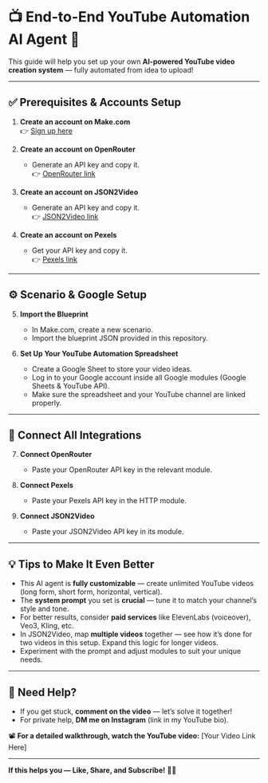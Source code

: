 # 📺 End-to-End YouTube Automation AI Agent 🚀

This guide will help you set up your own **AI-powered YouTube video creation system** — fully automated from idea to upload!

---

## ✅ Prerequisites & Accounts Setup

1. **Create an account on Make.com**  
   👉 [Sign up here](https://www.make.com/en/register?pc=anaamrasool)

2. **Create an account on OpenRouter**  
   - Generate an API key and copy it.  
   👉 [OpenRouter link](https://openrouter.ai/)

3. **Create an account on JSON2Video**  
   - Generate an API key and copy it.  
   👉 [JSON2Video link](https://json2video.com/)

4. **Create an account on Pexels**  
   - Get your API key and copy it.  
   👉 [Pexels link](https://www.pexels.com/)

---

## ⚙️ Scenario & Google Setup

5. **Import the Blueprint**  
   - In Make.com, create a new scenario.  
   - Import the blueprint JSON provided in this repository.

6. **Set Up Your YouTube Automation Spreadsheet**  
   - Create a Google Sheet to store your video ideas.  
   - Log in to your Google account inside all Google modules (Google Sheets & YouTube API).  
   - Make sure the spreadsheet and your YouTube channel are linked properly.

---

## 🔗 Connect All Integrations

7. **Connect OpenRouter**  
   - Paste your OpenRouter API key in the relevant module.

8. **Connect Pexels**  
   - Paste your Pexels API key in the HTTP module.

9. **Connect JSON2Video**  
   - Paste your JSON2Video API key in its module.

---

## 💡 Tips to Make It Even Better

- This AI agent is **fully customizable** — create unlimited YouTube videos (long form, short form, horizontal, vertical).
- The **system prompt** you set is **crucial** — tune it to match your channel’s style and tone.
- For better results, consider **paid services** like ElevenLabs (voiceover), Veo3, Kling, etc.
- In JSON2Video, map **multiple videos** together — see how it’s done for two videos in this setup. Expand this logic for longer videos.
- Experiment with the prompt and adjust modules to suit your unique needs.

---

## 💬 Need Help?

- If you get stuck, **comment on the video** — let’s solve it together!
- For private help, **DM me on Instagram** (link in my YouTube bio).

📽️ **For a detailed walkthrough, watch the YouTube video:** [Your Video Link Here]

---

**If this helps you — Like, Share, and Subscribe!** 💙✨
